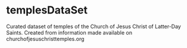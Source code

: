 # templesDataSet
Curated dataset of temples of the Church of Jesus Christ of Latter-Day Saints. Created from information made available on churchofjesuschristtemples.org
